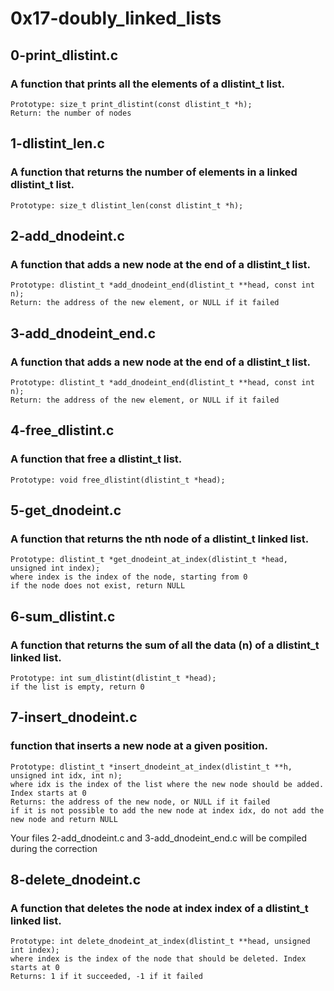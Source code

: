 # 0x17-doubly_linked_lists
## 0-print_dlistint.c
### A function that prints all the elements of a dlistint_t list.

    Prototype: size_t print_dlistint(const dlistint_t *h);
    Return: the number of nodes

## 1-dlistint_len.c
### A function that returns the number of elements in a linked dlistint_t list.

    Prototype: size_t dlistint_len(const dlistint_t *h);

## 2-add_dnodeint.c
### A function that adds a new node at the end of a dlistint_t list.

    Prototype: dlistint_t *add_dnodeint_end(dlistint_t **head, const int n);
    Return: the address of the new element, or NULL if it failed

## 3-add_dnodeint_end.c
### A function that adds a new node at the end of a dlistint_t list.

    Prototype: dlistint_t *add_dnodeint_end(dlistint_t **head, const int n);
    Return: the address of the new element, or NULL if it failed

## 4-free_dlistint.c
### A function that free a dlistint_t list.

    Prototype: void free_dlistint(dlistint_t *head);

## 5-get_dnodeint.c
### A function that returns the nth node of a dlistint_t linked list.

    Prototype: dlistint_t *get_dnodeint_at_index(dlistint_t *head, unsigned int index);
    where index is the index of the node, starting from 0
    if the node does not exist, return NULL

## 6-sum_dlistint.c
### A function that returns the sum of all the data (n) of a dlistint_t linked list.

    Prototype: int sum_dlistint(dlistint_t *head);
    if the list is empty, return 0

## 7-insert_dnodeint.c
### function that inserts a new node at a given position.

    Prototype: dlistint_t *insert_dnodeint_at_index(dlistint_t **h, unsigned int idx, int n);
    where idx is the index of the list where the new node should be added. Index starts at 0
    Returns: the address of the new node, or NULL if it failed
    if it is not possible to add the new node at index idx, do not add the new node and return NULL

Your files 2-add_dnodeint.c and 3-add_dnodeint_end.c will be compiled during the correction

## 8-delete_dnodeint.c
### A function that deletes the node at index index of a dlistint_t linked list.

    Prototype: int delete_dnodeint_at_index(dlistint_t **head, unsigned int index);
    where index is the index of the node that should be deleted. Index starts at 0
    Returns: 1 if it succeeded, -1 if it failed
